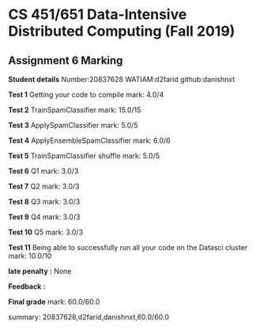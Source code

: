 # CS 451/651 Data-Intensive Distributed Computing (Fall 2019)
## Assignment 6 Marking

**Student details**
Number:20837628
WATIAM:d2farid
github:danishnxt

**Test 1** Getting your code to compile mark: 4.0/4

**Test 2** TrainSpamClassifier mark: 15.0/15

**Test 3** ApplySpamClassifier mark: 5.0/5

**Test 4** ApplyEnsembleSpamClassifier mark: 6.0/6

**Test 5** TrainSpamClassifier shuffle mark: 5.0/5

**Test 6** Q1 mark: 3.0/3

**Test 7** Q2 mark: 3.0/3

**Test 8** Q3 mark: 3.0/3

**Test 9** Q4 mark: 3.0/3

**Test 10** Q5 mark: 3.0/3

**Test 11** Being able to successfully run all your code on the Datasci cluster mark: 10.0/10

**late penalty :** None

**Feedback :** 

**Final grade**
mark: 60.0/60.0

summary: 20837628,d2farid,danishnxt,60.0/60.0